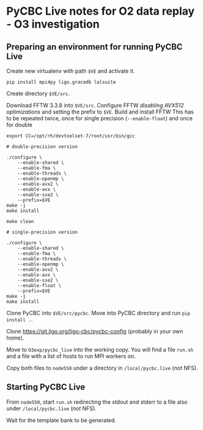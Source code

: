 PyCBC Live notes for O2 data replay - O3 investigation
======================================================

Preparing an environment for running PyCBC Live
-----------------------------------------------

Create new virtualenv with path `$VE` and activate it.

`pip install mpi4py ligo.gracedb lalsuite`

Create directory `$VE/src`.

Download FFTW 3.3.8 into `$VE/src`.
Configure FFTW *disabling AVX512 optimizations* and setting the prefix to `$VE`.
Build and install FFTW
This has to be repeated twice, once for single precision (`--enable-float`) and once for double

```
export CC=/opt/rh/devtoolset-7/root/usr/bin/gcc

# double-precision version

./configure \
    --enable-shared \
    --enable-fma \
    --enable-threads \
    --enable-openmp \
    --enable-avx2 \
    --enable-avx \
    --enable-sse2 \
    --prefix=$VE
make -j
make install

make clean

# single-precision version

./configure \
    --enable-shared \
    --enable-fma \
    --enable-threads \
    --enable-openmp \
    --enable-avx2 \
    --enable-avx \
    --enable-sse2 \
    --enable-float \
    --prefix=$VE
make -j
make install
```

Clone PyCBC into `$VE/src/pycbc`.
Move into PyCBC directory and run `pip install .`.

Clone https://git.ligo.org/ligo-cbc/pycbc-config (probably in your own home).

Move to `O3exp/pycbc_live` into the working copy. You will find a file `run.sh`
and a file with a list of hosts to run MPI workers on.

Copy both files to `node550` under a directory in `/local/pycbc.live`
(*not* NFS).

Starting PyCBC Live
-------------------

From `node550`, start `run.sh` redirecting the stdout and stderr to a file
also under `/local/pycbc.live` (*not* NFS).

Wait for the template bank to be generated.
